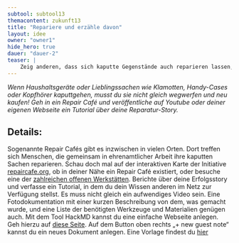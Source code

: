 ```yaml
---
subtool: subtool13
themacontent: zukunft13
title: "Repariere und erzähle davon"
layout: idee
owner: "owner1"
hide_hero: true
dauer: "dauer-2"
teaser: |
    Zeig anderen, dass sich kaputte Gegenstände auch reparieren lassen, und berichte von deinen Erlebnissen.
---
```


*Wenn Haushaltsgeräte oder Lieblingssachen wie Klamotten, Handy-Cases oder Kopfhörer kaputtgehen, musst du sie nicht gleich wegwerfen und neu kaufen! Geh in ein Repair Café und veröffentliche auf Youtube oder deiner eigenen Webseite ein Tutorial über deine Reparatur-Story.*

## Details:
Sogenannte Repair Cafés gibt es inzwischen in vielen Orten. Dort treffen sich Menschen, die gemeinsam in ehrenamtlicher Arbeit ihre kaputten Sachen reparieren. Schau doch mal auf der interaktiven Karte der Initiative [repaircafe.org](https://repaircafe.org/), ob in deiner Nähe ein Repair Café existiert, oder besuche eine der [zahlreichen offenen Werkstätten](https://www.offene-werkstaetten.org/werkstatt-suche).
Berichte über deine Erfolgsstory und verfasse ein Tutorial, in dem du dein Wissen anderen im Netz zur Verfügung stellst. Es muss nicht gleich ein aufwendiges Video sein. Eine Fotodokumentation mit einer kurzen Beschreibung von dem, was gemacht wurde, und eine Liste der benötigten Werkzeuge und Materialien genügen auch.
Mit dem Tool HackMD kannst du eine einfache Webseite anlegen. Geh hierzu auf [diese Seite](https://hackmd.okfn.de). Auf dem Button oben rechts „+ new guest note“ kannst du ein neues Dokument anlegen. Eine Vorlage findest du [hier](https://hackmd.okfn.de/demolabs-reparaturVORLAGE?both)